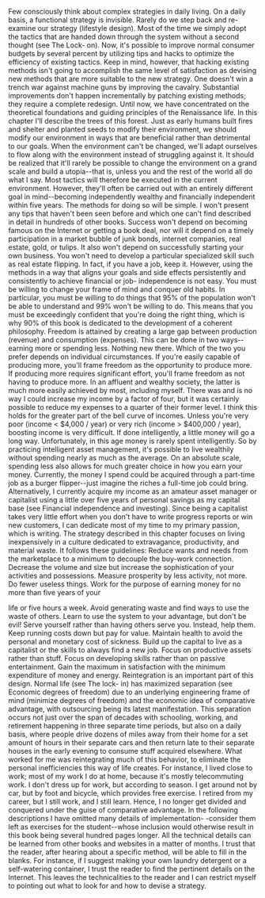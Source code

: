 Few consciously think about complex strategies in daily living. On a daily
basis, a functional strategy is invisible. Rarely do we step back and re-examine
our strategy (lifestyle design). Most of the time we simply adopt the tactics that
are handed down through the system without a second thought (see The Lock-
on).
Now, it's possible to improve normal consumer budgets by several percent by
utilizing tips and hacks to optimize the efficiency of existing tactics. Keep in
mind, however, that hacking existing methods isn't going to accomplish the same
level of satisfaction as devising new methods that are more suitable to the new
strategy. One doesn't win a trench war against machine guns by improving the
cavalry.  Substantial  improvements  don't  happen  incrementally  by  patching
existing methods; they require a complete redesign.
Until now, we have concentrated on the theoretical foundations and guiding
principles of the Renaissance life. In this chapter I'll describe the trees of this
forest. Just as early humans built fires and shelter and planted seeds to modify
their environment, we should modify our environment in ways that are beneficial
rather than detrimental to our goals. When the environment can't be changed,
we'll adapt ourselves to flow along with the environment instead of struggling
against  it.  It  should  be  realized  that  it'll  rarely  be  possible  to  change  the
environment on a grand scale and build a utopia--that is, unless you and the rest
of the world all do what I say. Most tactics will therefore be executed in the
current  environment.  However,  they'll  often  be  carried  out  with  an  entirely
different  goal  in  mind--becoming  independently  wealthy  and  financially
independent within five years.
The methods for doing so will be simple. I won't present any tips that haven't
been seen before and which one can't find described in detail in hundreds of
other  books.  Success  won't  depend  on  becoming  famous  on  the  Internet  or
getting  a  book  deal,  nor  will  it  depend  on  a  timely  participation  in  a  market
bubble  of  junk  bonds,  internet  companies,  real  estate,  gold,  or  tulips.  It  also
won't  depend  on  successfully  starting  your  own  business.  You  won't  need  to
develop a particular specialized skill such as real estate flipping. In fact, if you
have a job, keep it. However, using the methods in a way that aligns your goals
and  side  effects  persistently  and  consistently  to  achieve  financial  or  job-
independence is not easy. You must be willing to change your frame of mind and
conquer old habits. In particular, you must be willing to do things that 95% of
the population won't be able to understand and 99% won't be willing to do. This
means that you must be exceedingly confident that you're doing the right thing,
which is why 90% of this book is dedicated to the development of a coherent
philosophy.
Freedom is attained by creating a large gap between production (revenue)
and consumption (expenses). This can be done in two ways--earning more or
spending less. Nothing new there.
Which of the two you prefer depends on individual circumstances. If you're
easily capable of producing more, you'll frame freedom as the opportunity to
produce  more.  If  producing  more  requires  significant  effort,  you'll  frame
freedom as not having to produce more. In an affluent and wealthy society, the
latter is much more easily achieved by most, including myself. There was and is
no  way  I  could  increase  my  income  by  a  factor  of  four,  but  it  was  certainly
possible to reduce my expenses to a quarter of their former level. I think this
holds for the greater part of the bell curve of incomes. Unless you're very poor
(income <  $4,000  /  year)  or  very  rich  (income  >  $400,000  /  year),  boosting
income is very difficult. If done intelligently, a little money will go a long way.
Unfortunately, in this age money is rarely spent intelligently. So by practicing
intelligent  asset  management,  it's  possible  to  live  wealthily  without  spending
nearly as much as the average.
On an absolute scale, spending less also allows for much greater choice in
how  you  earn  your  money.  Currently,  the  money  I  spend  could  be  acquired
through a part-time job as a burger flipper--just imagine the riches a full-time job
could bring. Alternatively, I currently acquire my income as an amateur asset
manager or capitalist using a little over five years of personal savings as  my
capital base (see Financial independence and investing). Since being a capitalist
takes very little effort when you don't have to write progress reports or win new
customers,  I  can  dedicate  most  of  my  time  to  my  primary  passion,  which  is
writing. The strategy described in this chapter focuses on living inexpensively in
a culture dedicated to extravagance, productivity, and material waste. It follows
these guidelines:
Reduce wants and needs from the marketplace to a minimum to decouple
the buy-work connection.
Decrease  the  volume  and  size  but  increase  the  sophistication  of  your
activities and possessions.
Measure prosperity by less activity, not more. Do fewer useless things.
Work for the purpose of earning money for no more than five years of your

life or five hours a week.
Avoid generating waste and find ways to use the waste of others.
Learn to use the system to your advantage, but don't be evil!
Serve yourself rather than having others serve you. Instead, help them.
Keep running costs down but pay for value.
Maintain health to avoid the personal and monetary cost of sickness.
Build up the capital to live as a capitalist or the skills to always find a new
job.
Focus on productive assets rather than stuff.
Focus on developing skills rather than on passive entertainment.
Gain the maximum in satisfaction with the minimum expenditure of money
and energy.
Reintegration is an important part of this design. Normal life (see The lock-
in)  has  maximized  separation  (see  Economic  degrees  of  freedom)  due  to  an
underlying engineering frame of mind (minimize degrees of freedom) and the
economic  idea  of  comparative  advantage,  with  outsourcing  being  its  latest
manifestation.  This  separation  occurs  not  just  over  the  span  of  decades  with
schooling, working, and retirement happening in three separate time periods, but
also on a daily basis, where people drive dozens of miles away from their home
for  a  set  amount  of  hours  in  their  separate  cars  and  then  return  late  to  their
separate houses in the early evening to consume stuff acquired elsewhere.
What worked for me was reintegrating much of this behavior, to eliminate
the personal inefficiencies this way of life creates. For instance, I lived close to
work; most of my work I do at home, because it's mostly telecommuting work. I
don't dress up for work, but according to season. I get around not by car, but by
foot and bicycle, which provides free exercise. I retired from my career, but I
still work, and I still learn. Hence, I no longer get divided and conquered under
the guise of comparative advantage.
In the following descriptions I have omitted many details of implementation-
-consider  them  left  as  exercises  for  the  student--whose  inclusion  would
otherwise  result  in  this  book  being  several  hundred  pages  longer.  All  the
technical details can be learned from other books and websites in a matter of
months. I trust that the reader, after hearing about a specific method, will be able
to fill in the blanks. For instance, if I suggest making your own laundry detergent
or a self-watering container, I trust the reader to find the pertinent details on the
Internet. This leaves the technicalities to the reader and I can restrict myself to
pointing out what to look for and how to devise a strategy.